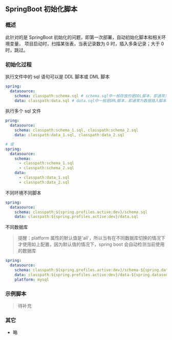 ## SpringBoot 初始化脚本

### 概述

此针对的是 SpringBoot 初始化的问题，即第一次部署，自动初始化脚本和相关环境变量，
项目启动时，扫描某张表，当表记录数为 0 时，插入多条记录；大于 0 时，跳过。

### 初始化过程

执行文件中的 sql 语句可以是 DDL 脚本或 DML 脚本

```yaml
spring:
  datasource:
    schema: classpath:schema.sql # schema.sql中一般存放的是DDL脚本，即通常为创建或更新库表的脚本
    data: classpath:data.sql # data.sql中一般是DML脚本，即通常为数据插入脚本
```

执行多个 sql 文件

```yaml
pring:
  datasource:
    schema: classpath:schema_1.sql, classpath:schema_2.sql
    data: classpath:data_1.sql, classpath:data_2.sql

# 或
spring:
  datasource:
    schema:
      - classpath:schema_1.sql
      - classpath:schema_2.sql
    data:
      - classpath:data_1.sql
      - classpath:data_2.sql
```

不同环境不同脚本

```yaml
spring:
  datasource:
    schema: classpath:${spring.profiles.active:dev}/schema.sql
    data: classpath:${spring.profiles.active:dev}/data.sql
```

不同数据库

> 提醒：platform 属性的默认值是'all'，所以当有在不同数据库切换的情况下才使用如上配置，因为默认值的情况下，spring boot 会自动检测当前使用的数据库

```yaml
spring:
  datasource:
    schema: classpath:${spring.profiles.active:dev}/schema-${spring.datasource.platform}.sql
    data: classpath:${spring.profiles.active:dev}/data-${spring.datasource.platform}.sql
    platform: mysql
```

### 示例脚本

> 待补充

### 其它

- 略
